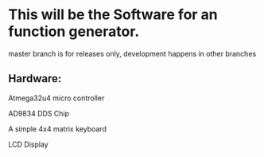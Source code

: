 # This will be the Software for an function generator.

master branch is for releases only, development happens in other branches

## Hardware:

Atmega32u4	micro controller

AD9834 		DDS Chip

A simple 4x4 matrix keyboard

LCD Display
